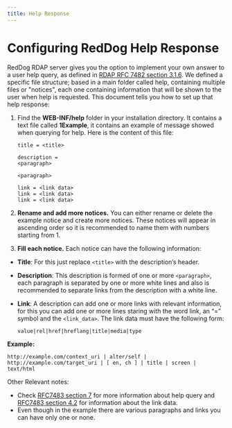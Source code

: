 ```yaml
---
title: Help Response
---
```


# Configuring RedDog Help Response

RedDog RDAP server gives you the option to implement your own answer to a user help query, as defined in [RDAP RFC 7482 section 3.1.6](http://tools.ietf.org/html/rfc7482#section-3.1.6 "Help Path Segment Specification"). We defined a specific file structure; based in a main folder called help, containing multiple files or "notices",  each one containing information that will be shown to the user when help is requested. This document tells you how to set up that help response:

1.	Find the **WEB-INF/help** folder in your installation directory. It contains a text file called **1Example**, it contains an example of message showed when querying for help. Here is the content of this file:

		title = <title>
	
		description = 
		<paragraph>
	
		<paragraph>
	
		link = <link data>
		link = <link data>
		link = <link data>
	
2.	**Rename and add more notices.** You can either rename or delete the example notice and create more notices. These notices will appear in ascending order so it is recommended to name them with numbers starting from 1.

3.	**Fill each notice.** Each notice can have the following information:
  
  * **Title**: For this just replace `<title>` with the description’s header.
  
  * **Description**: This description is formed of one or more `<paragraph>`, each paragraph is separated by one or more white lines and also is recommended to separate links from the description with a white line.
  
  * **Link**: A description can add one or more links with relevant information, for this you can add one or more lines staring with the word link, an “=” symbol and the `<link_data>`. The link data must have the following form:

		value|rel|href|hreflang|title|media|type

**Example:**

    http://example.com/context_uri | alter/self | http://example.com/target_uri | [ en, ch ] | title | screen | text/html

Other Relevant notes:
* Check [RFC7483 section 7](https://tools.ietf.org/html/rfc7483#section-7 "Responding to Help Queries") for more information about help query and [RFC7483 section 4.2](https://tools.ietf.org/html/rfc7483#section-4.2 "Links") for information about the link data.
* Even though in the example there are various paragraphs and links you can have only one or none.

